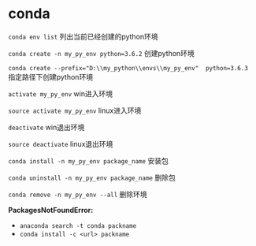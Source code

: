 # conda

`conda env list` 列出当前已经创建的python环境

`conda create -n my_py_env python=3.6.2` 创建python环境

`conda create --prefix="D:\\my_python\\envs\\my_py_env"  python=3.6.3` 指定路径下创建python环境

`activate my_py_env` win进入环境

`source activate my_py_env` linux进入环境

`deactivate` win退出环境

`source deactivate` linux退出环境

`conda install -n my_py_env package_name` 安装包

`conda uninstall -n my_py_env package_name` 删除包

`conda remove -n my_py_env --all` 删除环境

**PackagesNotFoundError:**

+ `anaconda search -t conda packname`
+ `conda install -c <url> packname`